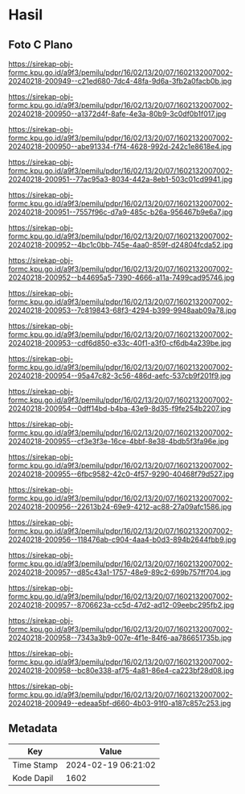 # Hasil

## Foto C Plano

https://sirekap-obj-formc.kpu.go.id/a9f3/pemilu/pdpr/16/02/13/20/07/1602132007002-20240218-200949--c21ed680-7dc4-48fa-9d6a-3fb2a0facb0b.jpg

https://sirekap-obj-formc.kpu.go.id/a9f3/pemilu/pdpr/16/02/13/20/07/1602132007002-20240218-200950--a1372d4f-8afe-4e3a-80b9-3c0df0b1f017.jpg

https://sirekap-obj-formc.kpu.go.id/a9f3/pemilu/pdpr/16/02/13/20/07/1602132007002-20240218-200950--abe91334-f7f4-4628-992d-242c1e8618e4.jpg

https://sirekap-obj-formc.kpu.go.id/a9f3/pemilu/pdpr/16/02/13/20/07/1602132007002-20240218-200951--77ac95a3-8034-442a-8eb1-503c01cd9941.jpg

https://sirekap-obj-formc.kpu.go.id/a9f3/pemilu/pdpr/16/02/13/20/07/1602132007002-20240218-200951--7557f96c-d7a9-485c-b26a-956467b9e6a7.jpg

https://sirekap-obj-formc.kpu.go.id/a9f3/pemilu/pdpr/16/02/13/20/07/1602132007002-20240218-200952--4bc1c0bb-745e-4aa0-859f-d24804fcda52.jpg

https://sirekap-obj-formc.kpu.go.id/a9f3/pemilu/pdpr/16/02/13/20/07/1602132007002-20240218-200952--b44695a5-7390-4666-a11a-7499cad95746.jpg

https://sirekap-obj-formc.kpu.go.id/a9f3/pemilu/pdpr/16/02/13/20/07/1602132007002-20240218-200953--7c819843-68f3-4294-b399-9948aab09a78.jpg

https://sirekap-obj-formc.kpu.go.id/a9f3/pemilu/pdpr/16/02/13/20/07/1602132007002-20240218-200953--cdf6d850-e33c-40f1-a3f0-cf6db4a239be.jpg

https://sirekap-obj-formc.kpu.go.id/a9f3/pemilu/pdpr/16/02/13/20/07/1602132007002-20240218-200954--95a47c82-3c56-486d-aefc-537cb9f201f9.jpg

https://sirekap-obj-formc.kpu.go.id/a9f3/pemilu/pdpr/16/02/13/20/07/1602132007002-20240218-200954--0dff14bd-b4ba-43e9-8d35-f9fe254b2207.jpg

https://sirekap-obj-formc.kpu.go.id/a9f3/pemilu/pdpr/16/02/13/20/07/1602132007002-20240218-200955--cf3e3f3e-16ce-4bbf-8e38-4bdb5f3fa96e.jpg

https://sirekap-obj-formc.kpu.go.id/a9f3/pemilu/pdpr/16/02/13/20/07/1602132007002-20240218-200955--6fbc9582-42c0-4f57-9290-40468f79d527.jpg

https://sirekap-obj-formc.kpu.go.id/a9f3/pemilu/pdpr/16/02/13/20/07/1602132007002-20240218-200956--22613b24-69e9-4212-ac88-27a09afc1586.jpg

https://sirekap-obj-formc.kpu.go.id/a9f3/pemilu/pdpr/16/02/13/20/07/1602132007002-20240218-200956--118476ab-c904-4aa4-b0d3-894b2644fbb9.jpg

https://sirekap-obj-formc.kpu.go.id/a9f3/pemilu/pdpr/16/02/13/20/07/1602132007002-20240218-200957--d85c43a1-1757-48e9-89c2-699b757ff704.jpg

https://sirekap-obj-formc.kpu.go.id/a9f3/pemilu/pdpr/16/02/13/20/07/1602132007002-20240218-200957--8706623a-cc5d-47d2-ad12-09eebc295fb2.jpg

https://sirekap-obj-formc.kpu.go.id/a9f3/pemilu/pdpr/16/02/13/20/07/1602132007002-20240218-200958--7343a3b9-007e-4f1e-84f6-aa786651735b.jpg

https://sirekap-obj-formc.kpu.go.id/a9f3/pemilu/pdpr/16/02/13/20/07/1602132007002-20240218-200958--bc80e338-af75-4a81-86e4-ca223bf28d08.jpg

https://sirekap-obj-formc.kpu.go.id/a9f3/pemilu/pdpr/16/02/13/20/07/1602132007002-20240218-200949--edeaa5bf-d660-4b03-91f0-a187c857c253.jpg


## Metadata

| Key        | Value               |
| ---------- | ------------------- |
| Time Stamp | 2024-02-19 06:21:02 |
| Kode Dapil | 1602                |



